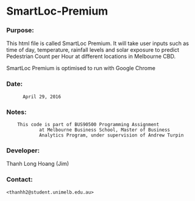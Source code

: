 # SmartLoc-Premium

### 	Purpose: 
This html file is called SmartLoc Premium. It will take user inputs such as time of day, temperature, rainfall levels and solar exposure to predict Pedestrian Count per Hour at different locations in Melbourne CBD.								
             						
SmartLoc Premium is optimised to run with Google Chrome	
														            
###		Date:
		  April 29, 2016							            
					                                  				
### Notes:
 		This code is part of BUS90500 Programming Assignment    
		    	at Melbourne Business School, Master of Business    
			    Analytics Program, under supervision of Andrew Turpin	  
											
### Developer: 	
Thanh Long Hoang   (Jim)        
											
### Contact:
	<thanhh2@student.unimelb.edu.au>

